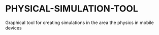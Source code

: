 PHYSICAL-SIMULATION-TOOL
========================

Graphical tool for creating simulations in the area the physics in mobile devices
